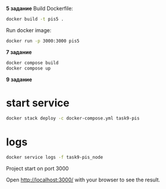 **5 задание**
Build Dockerfile:
```bash
docker build -t pis5 .
```

Run docker image:
```bash
docker run -p 3000:3000 pis5
```

**7 задание**
```bash
docker compose build 
docker compose up
```

**9 задание**
# start service
```bash
docker stack deploy -c docker-compose.yml task9-pis
```
# logs
```bash
docker service logs -f task9-pis_node
```

Project start on port 3000

Open [http://localhost:3000/](http://localhost:3000/) with your browser to see the result.
